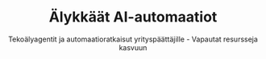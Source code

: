 ---
title: "Älykkäät AI-automaatiot"
subtitle: "Tekoälyagentit ja automaatioratkaisut yrityspäättäjille - Vapautat resursseja kasvuun"
slug: "ai-automaatiot"
url: "/palvelut/ai-automaatiot/"
type: "services"
layout: "single"
description: "Älykkäät AI-agentit automatisoivat rutiinit ja vapauttavat tiimisi keskittymään kasvuun. Varaa aika esittelylle!"
#og_image: "images/services/tekoalykoulutus-og.jpg"
#TODO og image

# Palvelukohtainen Hero-banner 
banner_image: "/images/backgrounds/hero-area.jpg"
banner_image_webp: "/images/backgrounds/hero-area.webp"

button:
  enable: true
  label: "Varaa esittely"
  link: "#otayhteytta"


# Palvelukuvaus - main text osio 
main_text:
  enable: true
  title_1: "Mikä on AI-agentti?"
  content_1: |
    AI-agentti on tekoälypohjainen ohjelma, joka voi toimia itsenäisesti ilman jatkuvaa ihmisen valvontaa. Toisin kuin perinteiset chatbotit, jotka vastaavat vain esiasetettuja kysymyksiä, AI-agentit kykenevät ymmärtämään kontekstia, tekemään päätöksiä ja oppimaan kokemuksistaan.

    Käytännössä AI-agentti toimii kuin digitaalinen työntekijä, joka ei koskaan väsy, ei tee inhimillisiä virheitä ja työskentelee 24/7. Se voi hoitaa monimutkaisia tehtäviä kuten asiakaspalvelua, myyntiliidien käsittelyä, dokumenttien analysointia tai prosessien optimointia.

    Parhaiten AI-agentit soveltuvat tehtäviin, joissa on selkeät säännöt mutta jotka vaativat älykkyyttä ja sopeutumiskykyä. Esimerkiksi asiakaspalveluagentti oppii yrityksen tuotteista, ymmärtää asiakkaiden tarpeet ja pystyy ratkaisemaan ongelmia luovasti - samalla kun se kerää dataa ja parantaa jatkuvasti omaa suoritustaan.
 # title_2: "Koulutuksen toteutus"
  #content_2: "Jokainen koulutus räätälöidään yrityksenne tarpeisiin. Kartoitamme etukäteen teidän prosessinne, haasteet ja tavoitteet, jonka perusteella rakennamme juuri teille sopivan koulutussisällön."
  #example_title: "Esimerkki: Markkinoinnin AI-mahdollisuudet workshop"
  #example_content: "Aloitamme kartoittamalla teidän nykyiset prosessit neljältä keskeiseltä osa-alueelta. Käymme läpi asiakaspolkunne ja sisällöntuotantonne haasteet, analysoimme myyntiprosessinne ja asiakaspalvelunne pullonkaulat, tarkastelemme miten hyödynnätte dataa ja mittaamista päätöksenteossa, sekä arvioimme henkilöstönne osaamista ja resursseja. Kartoitus antaa meille selkeän kuvan siitä, missä tekoäly voi tuottaa suurimman hyödyn juuri teidän yrityksessänne."
  
 # workshop_structure_title: "Esimerkki-workshopin rakenne:"
 # workshop_steps:
 #   - title: "Kartoitamme nykyisen markkinointiprosessinne"
 #     description: "missä menee aikaa turhaan, mitkä ovat pullonkaulat"
#    - title: "Tunnistamme AI-mahdollisuudet teidän toiminnassanne"
 #     description: "konkreettiset kohdat missä AI tuottaa välitöntä hyötyä"
 #   - title: "Priorisoimme toimenpiteet"
 #     description: "vaikutuksen ja toteutettavuuden mukaan"
 #   - title: "Suunnittelemme ensimmäiset kokeilut"
  #    description: "joilla testaamme arvoa käytännössä"

# Benefits osio 
benefits:
  enable: true
  benefits_list:
    - icon: ti-light-bulb
      title: "Vapauta henkilöstösi strategiseen työhön"
      content: "AI-agentit hoitavat rutiinitehtävät, jolloin tiimisi voi keskittyä luovaan ja arvoa tuottavaan työhön."

    - icon: ti-comment-alt
      title: "Paranna asiakaskokemusta"
      content: "Välittömät vastaukset ja henkilökohtainen palvelu 24/7 ilman odotusaikoja."

    - icon: ti-bar-chart
      title: "Kasvata liikevaihtoa automaatiolla"
      content: "Automaattinen myynnin ja markkinoinnin optimointi tuottaa enemmän tulosta."

    - icon: ti-shield
      title: "Vähennä virheitä ja kustannuksia"
      content: "Järjestelmälliset prosessit minimoivat inhimilliset virheet ja alentavat toimintakuluja."

    - icon: ti-stats-up
      title: "Skaalaa ilman henkilöstön lisäämistä"
      content: "Kasvattaa toimintaasi joustavasti kysynnän mukaan ilman rekrytointipainetta."

# Palvelupaketit packages osio 
packages:
  enable: true
  title: "Palvelumme"
  # description: "Ymmärrämme, että jokaisella yrityksellä on erilaiset tarpeet, budjetit ja aikataulut. Siksi tarjoamme joustavia koulutuskokonaisuuksia nopeasta tutustumisesta syvälliseen strategiatyöhön."
  package_items:
    - title: "Myynnin ja markkinoinnin AI-automaatiot "
      description: |
       - Liidien generoinnin automaatiot ja agentit
       - Asiakaskartoitus ja liidien rikastaminen
       - Markkinointiagentit: Kampanjasuunnitteluagentti
      price: "Alk. 4000 € + kk/maksu"
      link: "#otayhteytta"

    - title: "Älykkäät automaatiot"
      description: |
       - Manuaalisten työvaiheiden automatisointi
       - Rutiinitehtävien tehostaminen AI:n avulla
       - Räätälöidyt integraatiot (make.com, N8N, Zapier, API-rajapinnat)
      price: "Alk. 3000 €"
      link: "#otayhteytta"

    - title: "Chatbotit ja asiakaspalvelutyö"
      description: |
       - Virtuaaliassistentit ja chatbotit
       - Tekoälypohjaiset asiakaspalveluratkaisut
      price: "1500 € + alv"
      link: "#otayhteytta"
    
    #- title: "Räätälöidyt koulutusohjelmat"
    #  description: "Suuremmille organisaatioille ja erityistarpeisiin suunnittelemme täysin räätälöidyt koulutusohjelmat. Voi sisältää useita sessioita, eri osastoille suunnattuja moduuleja ja pitkäaikaisen tuen."
    #  price: "Kysy tarjous"
    #  link: "#contact"

# Palvelukohtainen FAQ osio 
faq:
  enable: true
  title: "Usein kysytyt kysymykset AI-automaatioista"
  faq_items:
    - question: "Mitä AI-agentit maksavat?"
      answer: |
        Yksinkertaisimmat AI-agentit ovat varsin edullisia. Hinta perustuu AI-agentin toteuttamaan tehtävään. Voit ajatella sen näin: Jos AI-agentti säästää 8h työtä puolestasi, kustannus on taatusti vähemmän, kuin oman tuntityösi hinta tuolla ajalla.

    - question: "Kuinka nopeasti AI-automaatio on käytössä?"
      answer: |
        Yksinkertaiset ratkaisut kuten chatbotti ovat käytössä 1-2 viikossa. Monimutkaisemmat automaatiot voivat vaatia pidemmän ajan.

    - question: "Tarvitaanko erityisosaamista automaatioiden ylläpitoon?"
      answer: |
        Saat sen erityisosaamisen mitä tarvitset. Rakennamme järjestelmät helppokäyttöisiksi ja koulutamme tiimisi niiden käyttöön. Tarjoamme myös jatkuvaa tukea ja ylläpitoa tarvittaessa.

    - question: "Miten AI-automaatio integroituu nykyisiin järjestelmiimme?"
      answer: |
        Suunnittelemme automaatiot toimimaan saumattomasti olemassa olevien järjestelmienne kanssa. Käytämme API-yhteyksiä ja moderneja integrointimenetelmiä.

    - question: "Mikä on automaation ROI ja takaisinmaksuaika?"
      answer: |
        Tyypillisesti asiakkaamme näkevät positiivisen ROI:n muutamassa kuukaudessa. Säästöt tulevat henkilöstökustannuksista, virheiden vähenemisestä ja tehokkuuden paranemisesta.

    - question: "Entä jos automaatio ei toimi odotetulla tavalla?"
      answer: |
        Tarjoamme takuun työlle ja optimoimme ratkaisua kunnes se toimii lupausten mukaisesti ja olemme paikalla, jos joku menee rikki.


# Expert osio / kuva ja tietoa
expert:
  enable: true
  title: "Juuri.Ai:n AI-agenttiratkaisut"
  image: "images/services/ai-koulutus.jpg"
  content: |
    Juuri.ai rakentaa AI-agentteja jotka toimivat kuin digitaaliset työntekijät - ne eivät koskaan väsy, tekevät harvemmin virheitä ja työskentelevät ympäri vuorokauden. Autamme ottamaan älykkäät automaatioratkaisut tehokkaasti käyttöön käytännönläheisillä ja skaalautuvilla toteutuksilla.

    Olitpa startup, PK-yritys tai suurempi organisaatio, voimme auttaa sinua hyödyntämään AI-agentteja asiakaspalvelussa, myynnissä ja liiketoimintaprosessien automatisoinnissa. Tavoitteemme on vapauttaa yrityksesi resursseja strategiseen kasvuun samalla kun AI-agentit hoitavat rutiinitehtävät tehokkaammin kuin koskaan ennen.


# Palvelukohtainen Contact osio 

contact:
  enable: true
  title: "Kysy lisää AI-automaatiosta"
  contact_people:
    - name: "Markkinointi ja mainonta, automaatiot ja koulutukset"
      person: "Marko Kari"
      phone: "+358 40 350 5591"
      email: "marko.kari@juuri.ai"
  contact_form:
    services_title: "Olen kiinnostunut seuraavista automaatioista"
    services:
      - label: "Myynnin ja markkinoinnin AI-automaatiot"
        value: "markkinointi"
      - label: "Älykkäät automaatiot"
        value: "automaatiot"
      - label: "Chatbotit ja asiakaspalvelutyö"
        value: "chatbotit"
    message: "Kuvaile, millaista automaatiota tarvitset."
---